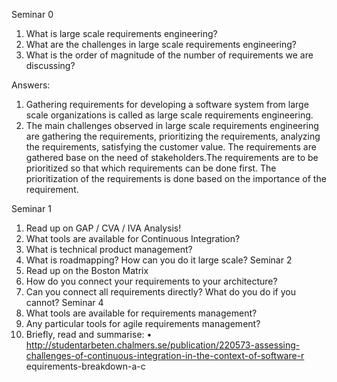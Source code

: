 Seminar 0
  1.	What is large scale requirements engineering?
  2.	What are the challenges in large scale requirements engineering?
  3.	What is the order of magnitude of the number of requirements we are
      discussing?

Answers:
  1.	Gathering requirements for developing a software system from large scale organizations is called as large scale requirements          engineering.
  2.  The main challenges observed in large scale requirements engineering are gathering the requirements, prioritizing the                 requirements, analyzing the requirements, satisfying the customer value. The requirements are gathered base on the need of            stakeholders.The requirements are to be prioritized so that which requirements can be done first. The prioritization of the           requirements is done based on the importance of the requirement. 

Seminar 1
  1.	Read up on GAP / CVA / IVA Analysis!
  2.	What tools are available for Continuous Integration?
  3.	What is technical product management?
  4.	What is roadmapping? How can you do it large scale?
Seminar 2
  1.	Read up on the Boston Matrix
  2.	How do you connect your requirements to your architecture?
  3.	Can you connect all requirements directly? What do you do if you cannot?
Seminar 4
  1.	What tools are available for requirements management?
  2.	Any particular tools for agile requirements management?
  3.	Briefly, read and summarise:
    • http://studentarbeten.chalmers.se/publication/220573-assessing-challenges-of-continuous-integration-in-the-context-of-software-r       equirements-breakdown-a-c

